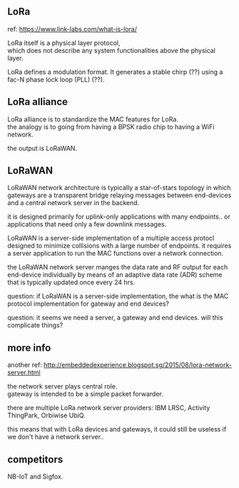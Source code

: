 LoRa
----------------------

ref: https://www.link-labs.com/what-is-lora/

LoRa itself is a physical layer protocol, \
which does not describe any system functionalities above the physical layer.  

LoRa defines a modulation format.
It generates a stable chirp (??) using a fac-N phase lock loop (PLL) (??).


LoRa alliance
---------------------

LoRa alliance is to standardize the MAC features for LoRa.  
the analogy is to going from having a BPSK radio chip to having a WiFi network.

the output is LoRaWAN.


LoRaWAN
--------------------

LoRaWAN network architecture is typically a star-of-stars topology 
in which gateways are a transparent bridge relaying messages 
between end-devices and a central network server in the backend.

it is designed primarily for uplink-only applications with many endpoints..
or applications that need only a few downlink messages.

LoRaWAN is a server-side implementation of a multiple access protocl 
designed to minimize collisions with a large number of endpoints. 
it requires a server application to run the MAC functions over a network connection.

the LoRaWAN network server manges the data rate and RF output for each end-device individually
by means of an adaptive data rate (ADR) scheme that is typically updated once every 24 hrs.

question: if LoRaWAN is a server-side implementation, the what is the MAC protocol implementation for gateway and end devices?

question: it seems we need a server, a gateway and end devices. will this complicate things?


more info
----------------

another ref: http://embeddedexperience.blogspot.sg/2015/08/lora-network-server.html

the network server plays central role.  
gateway is intended to be a simple packet forwarder.

there are multiple LoRa network server providers: IBM LRSC, Activity ThingPark, Orbiwise UbiQ.  

this means that with LoRa devices and gateways, it could still be useless if we don't have a network server..


competitors
-----------------

NB-IoT and Sigfox.
